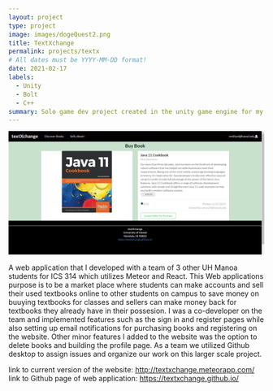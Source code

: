 ```yaml
---
layout: project
type: project
image: images/dogeQuest2.png
title: TextXchange
permalink: projects/textx
# All dates must be YYYY-MM-DD format!
date: 2021-02-17
labels:
  - Unity
  - Bolt
  - C++
summary: Solo game dev project created in the unity game engine for my ICS485 project.
---
```


<img class="ui medium right floated rounded image" src="../images/text3.png">

A web application that I developed with a team of 3 other UH Manoa students for ICS 314 which utilizes Meteor and React. This Web applications purpose is to be a market place where students can make accounts and sell their used textbooks online to other students on campus to save money on buuying textbooks for classes and sellers can make money back for textbooks they already have in their possesion. I was a co-developer on the team and implemented features such as the sign in and register pages while also setting up email notifications for purchasing books and registering on the website. Other minor features I added to the website was the option to delete books and building the profile page. As a team we utilized Github desktop to assign issues and organize our work on this larger scale project.

link to current version of the website: http://textxchange.meteorapp.com/
link to Github page of web application: https://textxchange.github.io/
